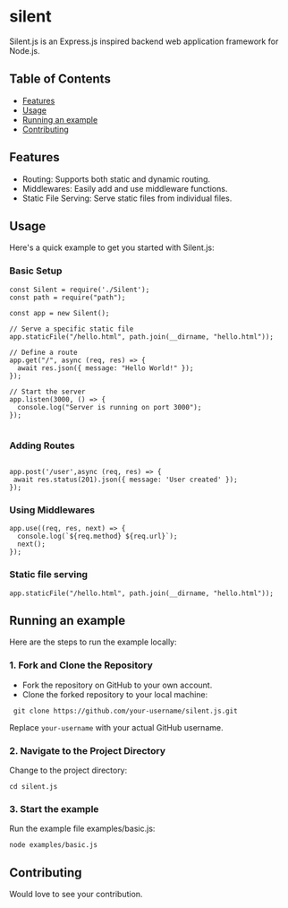 # silent
Silent.js is an Express.js inspired backend web application framework for Node.js.


## Table of Contents

- [Features](#Features)
- [Usage](#Usage)
- [Running an example](#Running-an-example)
- [Contributing](#Contributing)


## Features

- Routing: Supports both static and dynamic routing.
- Middlewares: Easily add and use middleware functions.
- Static File Serving: Serve static files from individual files.
  


## Usage

Here's a quick example to get you started with Silent.js:


### Basic Setup

```
const Silent = require('./Silent');
const path = require("path");

const app = new Silent();

// Serve a specific static file
app.staticFile("/hello.html", path.join(__dirname, "hello.html"));

// Define a route
app.get("/", async (req, res) => {
  await res.json({ message: "Hello World!" });
});

// Start the server
app.listen(3000, () => {
  console.log("Server is running on port 3000");
});


```

### Adding Routes

```

app.post('/user',async (req, res) => {
 await res.status(201).json({ message: 'User created' });
});
```

### Using Middlewares
```
app.use((req, res, next) => {
  console.log(`${req.method} ${req.url}`);
  next();
});
```

### Static file serving

```
app.staticFile("/hello.html", path.join(__dirname, "hello.html"));

```

## Running an example

Here are the steps to run the example locally:

### 1. Fork and Clone the Repository

- Fork the repository on GitHub to your own account.
- Clone the forked repository to your local machine:



```
 git clone https://github.com/your-username/silent.js.git
```


Replace `your-username` with your actual GitHub username.

### 2. Navigate to the Project Directory

Change to the project directory: 
```
cd silent.js
```

### 3. Start the example

Run the example file examples/basic.js:

```
node examples/basic.js
```

## Contributing

Would love to see your contribution.
